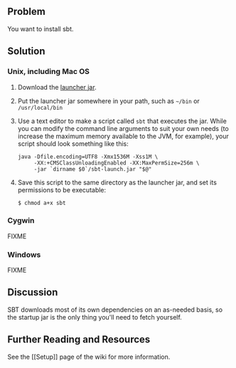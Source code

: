 ## Problem
You want to install sbt.

## Solution
### Unix, including Mac OS
1. Download the [launcher jar](http://typesafe.artifactoryonline.com/typesafe/ivy-releases/org.scala-tools.sbt/sbt-launch/0.10.1/sbt-launch.jar).
2. Put the launcher jar somewhere in your path, such as `~/bin` or `/usr/local/bin`
3. Use a text editor to make a script called `sbt` that executes the jar. While you can modify the command line arguments to suit your own needs (to increase the maximum memory available to the JVM, for example), your script should look something like this:

    ```script
    java -Dfile.encoding=UTF8 -Xmx1536M -Xss1M \
         -XX:+CMSClassUnloadingEnabled -XX:MaxPermSize=256m \
         -jar `dirname $0`/sbt-launch.jar "$@"
    ```

4. Save this script to the same directory as the launcher jar, and set its permissions to be executable:

    `$ chmod a+x sbt`

### Cygwin
FIXME

### Windows
FIXME

## Discussion
SBT downloads most of its own dependencies on an as-needed basis, so the startup jar is the only thing you'll need to fetch yourself. 

## Further Reading and Resources 
See the [[Setup]] page of the wiki for more information.